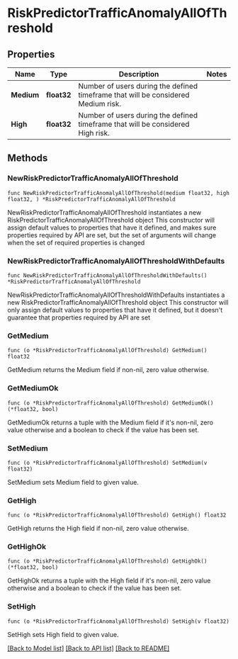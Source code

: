 # RiskPredictorTrafficAnomalyAllOfThreshold

## Properties

Name | Type | Description | Notes
------------ | ------------- | ------------- | -------------
**Medium** | **float32** | Number of users during the defined timeframe that will be considered Medium risk. | 
**High** | **float32** | Number of users during the defined timeframe that will be considered High risk. | 

## Methods

### NewRiskPredictorTrafficAnomalyAllOfThreshold

`func NewRiskPredictorTrafficAnomalyAllOfThreshold(medium float32, high float32, ) *RiskPredictorTrafficAnomalyAllOfThreshold`

NewRiskPredictorTrafficAnomalyAllOfThreshold instantiates a new RiskPredictorTrafficAnomalyAllOfThreshold object
This constructor will assign default values to properties that have it defined,
and makes sure properties required by API are set, but the set of arguments
will change when the set of required properties is changed

### NewRiskPredictorTrafficAnomalyAllOfThresholdWithDefaults

`func NewRiskPredictorTrafficAnomalyAllOfThresholdWithDefaults() *RiskPredictorTrafficAnomalyAllOfThreshold`

NewRiskPredictorTrafficAnomalyAllOfThresholdWithDefaults instantiates a new RiskPredictorTrafficAnomalyAllOfThreshold object
This constructor will only assign default values to properties that have it defined,
but it doesn't guarantee that properties required by API are set

### GetMedium

`func (o *RiskPredictorTrafficAnomalyAllOfThreshold) GetMedium() float32`

GetMedium returns the Medium field if non-nil, zero value otherwise.

### GetMediumOk

`func (o *RiskPredictorTrafficAnomalyAllOfThreshold) GetMediumOk() (*float32, bool)`

GetMediumOk returns a tuple with the Medium field if it's non-nil, zero value otherwise
and a boolean to check if the value has been set.

### SetMedium

`func (o *RiskPredictorTrafficAnomalyAllOfThreshold) SetMedium(v float32)`

SetMedium sets Medium field to given value.


### GetHigh

`func (o *RiskPredictorTrafficAnomalyAllOfThreshold) GetHigh() float32`

GetHigh returns the High field if non-nil, zero value otherwise.

### GetHighOk

`func (o *RiskPredictorTrafficAnomalyAllOfThreshold) GetHighOk() (*float32, bool)`

GetHighOk returns a tuple with the High field if it's non-nil, zero value otherwise
and a boolean to check if the value has been set.

### SetHigh

`func (o *RiskPredictorTrafficAnomalyAllOfThreshold) SetHigh(v float32)`

SetHigh sets High field to given value.



[[Back to Model list]](../README.md#documentation-for-models) [[Back to API list]](../README.md#documentation-for-api-endpoints) [[Back to README]](../README.md)



